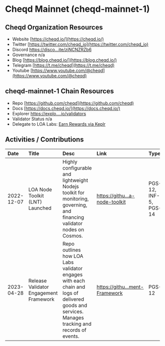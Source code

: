 # Cheqd Mainnet (cheqd-mainnet-1)

 

## Cheqd Organization Resources

* Website [https://cheqd.io/](https://cheqd.io/)
* Twitter [https://twitter.com/cheqd_io](https://twitter.com/cheqd_io)
* Discord [https://disco...ite/zjNCNZRZb6](https://discord.com/invite/zjNCNZRZb6)
* Governance n/a
* Blog [https://blog.cheqd.io/](https://blog.cheqd.io/)
* Telegram [https://t.me/cheqd](https://t.me/cheqd)
* Youtube [https://www.youtube.com/@cheqd](https://www.youtube.com/@cheqd)

## cheqd-mainnet-1 Chain Resources

* Repo [https://github.com/cheqd](https://github.com/cheqd)
* Docs [https://docs.cheqd.io/](https://docs.cheqd.io/)
* Explorer [https://explo....io/validators](https://explorer.cheqd.io/validators)
* Validator Status n/a
* Delegate to LOA Labs: [Earn Rewards via Keplr](null)

## Activities / Contributions
| Date | Title | Desc | Link | Type |
| :----------- | :------------ | :-------------------------------- | :---- | :---- |
| 2022-12-07 | LOA Node Toolkit (LNT) Launched | Highly configurable and lightweight Nodejs toolkit for monitoring, governing, and financing validator nodes on Cosmos. | [https://githu...a-node-toolkit](https://github.com/LOA-Labs/loa-node-toolkit) | PGS-12, INF-5, PGS-14 |
| 2023-04-28 | Release Validator Engagement Framework | Repo outlines how LOA Labs validator engages with each chain and logs of delivered goods and services. Manages tracking and records of events.  | [https://githu...ment-Framework](https://github.com/LOA-Labs/Validator-Engagement-Framework) | PGS-12 |